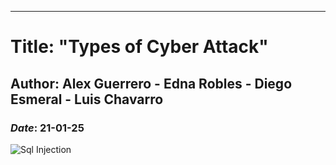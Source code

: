 ---
# Title: "Types of Cyber Attack"
## Author: Alex Guerrero - Edna Robles - Diego Esmeral - Luis Chavarro
### _Date_: 21-01-25


![Sql Injection]("/Users/corsa/Downloads/sql_example_02.png")
